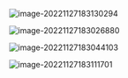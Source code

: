 ![image-20221127183130294](C:/Users/zhy19/AppData/Roaming/Typora/typora-user-images/image-20221127183130294.png)

![image-20221127183026880](C:/Users/zhy19/AppData/Roaming/Typora/typora-user-images/image-20221127183026880.png)



![image-20221127183044103](C:/Users/zhy19/AppData/Roaming/Typora/typora-user-images/image-20221127183044103.png)

![image-20221127183111701](C:/Users/zhy19/AppData/Roaming/Typora/typora-user-images/image-20221127183111701.png)